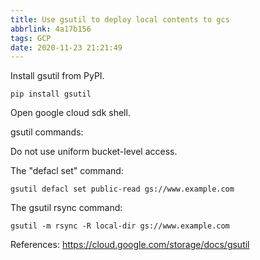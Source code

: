 ```yaml
---
title: Use gsutil to deploy local contents to gcs
abbrlink: 4a17b156
tags: GCP
date: 2020-11-23 21:21:49
---
```

Install gsutil from PyPI.

```
pip install gsutil
```

Open google cloud sdk shell.

gsutil commands:

Do not use uniform bucket-level access.

The "defacl set" command:

```
gsutil defacl set public-read gs://www.example.com
```

The gsutil rsync command:

```
gsutil -m rsync -R local-dir gs://www.example.com
```

References:
<https://cloud.google.com/storage/docs/gsutil>